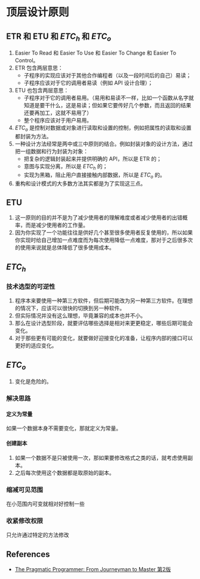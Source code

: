 # 顶层设计原则


## ETR 和 ETU 和 $ETC_h$ 和 $ETC_o$
1. Easier To Read 和 Easier To Use 和 Easier To Change 和 Easier To Control。
2. ETR 包含两层意思：
    * 子程序的实现应该对于其他合作编程者（以及一段时间后的自己）易读；
    * 子程序应该对于它的调用者易读（例如 API 设计合理）；
3. ETU 也包含两层意思：
    * 子程序对于它的调用者易用。（易用和易读不一样，比如一个函数从名字就知道是要干什么，这是易读；但如果它要传好几个参数，而且返回的结果还要再加工，这就不易用了）
    * 整个程序应该对于用户易用。
3. $ETC_o$ 是控制对数据或对象进行读取和设置的控制，例如把属性的读取和设置都封装为方法。
4. 一种设计方法经常是两中或三中原则的结合。例如封装对象的设计方法，通过把一组数据和行为封装为对象：
    * 把复杂的逻辑封装起来并提供明确的 API，所以是 ETR 的；
    * 意图与实现分离，所以是 $ETC_h$ 的；
    * 实现为黑箱，阻止用户直接接触内部数据，所以是 $ETC_o$ 的。
5. 重构和设计模式的大多数方法其实都是为了实现这三点。


## ETU
1. 这一原则的目的并不是为了减少使用者的理解难度或者减少使用者的出错概率，而是减少使用者的工作量。
2. 因为你实现了一个功能往往是供好几个甚至很多使用者反复使用的，所以如果你实现时给自己增加一点难度而为每次使用降低一点难度，那对于之后很多次的使用来说就是总体降低了很多使用成本。






## $ETC_h$
### 技术选型的可逆性
1. 程序本来要使用一种第三方软件，但后期可能改为另一种第三方软件。在理想的情况下，应该可以很快的切换到另一种软件。
2. 但实际情况并没有这么理想，毕竟兼容的成本也并不小。
3. 那么在设计选型阶段，就要评估哪些选择是相对来更更稳定，哪些后期可能会变化。
4. 对于那些更有可能的变化，就要做好迎接变化的准备，让程序内部的接口可以更好的适应变化。


## $ETC_o$
1. 变化是危险的。

### 解决思路
#### 定义为常量
如果一个数据本身不需要变化，那就定义为常量。

#### 创建副本
1. 如果一个数据不是只被使用一次，那如果要修改格式之类的话，就考虑使用副本。
2. 之后每次使用这个数据都是取原始的副本。

### 缩减可见范围
在小范围内可变就相对好控制一些

### 收紧修改权限
只允许通过特定的方法修改


## References
* [The Pragmatic Programmer: From Journeyman to Master 第2版](https://book.douban.com/subject/35006892/)